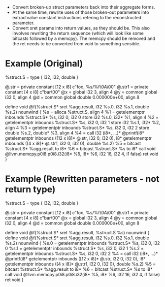  * Convert broken-up struct parameters back into their aggregate
   forms.
 * At the same time, rewrite uses of those broken-out parameters into
   extractvalue constant instructions refering to the reconstructed
   parameter.
 * Convert sret params into return values, as they should be.  This
   also involves rewriting the return sequence (which will look like
   some bitcasts followed by a memcpy).  The memcpy should be removed
   and the ret needs to be converted from void to something sensible.


# Example (Original)
%struct.S = type { i32, i32, double }

@.str = private constant [12 x i8] c"foo, %s/%f\0A\00"
@.str1 = private constant [4 x i8] c"bar\00"
@x = global i32 3, align 4
@y = common global i32 0, align 4
@d = common global double 0.000000e+00, align 8

define void @f(%struct.S* sret %agg.result, i32 %s.0, i32 %s.1, double %s.2) nounwind {
  %s = alloca %struct.S, align 4
  %1 = getelementptr inbounds %struct.S* %s, i32 0, i32 0
  store i32 %s.0, i32* %1, align 4
  %2 = getelementptr inbounds %struct.S* %s, i32 0, i32 1
  store i32 %s.1, i32* %2, align 4
  %3 = getelementptr inbounds %struct.S* %s, i32 0, i32 2
  store double %s.2, double* %3, align 4
  %4 = call i32 (i8*, ...)* @printf(i8* getelementptr inbounds ([12 x i8]* @.str, i32 0, i32 0), i8* getelementptr inbounds ([4 x i8]* @.str1, i32 0, i32 0), double %s.2)
  %5 = bitcast %struct.S* %agg.result to i8*
  %6 = bitcast %struct.S* %s to i8*
  call void @llvm.memcpy.p0i8.p0i8.i32(i8* %5, i8* %6, i32 16, i32 4, i1 false)
  ret void
}


# Example (Rewritten parameters - not return type)
%struct.S = type { i32, i32, double }

@.str = private constant [12 x i8] c"foo, %s/%f\0A\00"
@.str1 = private constant [4 x i8] c"bar\00"
@x = global i32 3, align 4
@y = common global i32 0, align 4
@d = common global double 0.000000e+00, align 8

define void @f(%struct.S* sret %agg.result, %struct.S %s) nounwind {
define void @f(%struct.S* sret %agg.result, i32 %s.0, i32 %s.1, double %s.2) nounwind {
  %s.0 = getelementptr inbounds %struct.S* %s, i32 0, i32 0
  %s.1 = getelementptr inbounds %struct.S* %s, i32 0, i32 1
  %s.2 = getelementptr inbounds %struct.S* %s, i32 0, i32 2
  %4 = call i32 (i8*, ...)* @printf(i8* getelementptr inbounds ([12 x i8]* @.str, i32 0, i32 0), i8* getelementptr inbounds ([4 x i8]* @.str1, i32 0, i32 0), double %s.2)
  %5 = bitcast %struct.S* %agg.result to i8*
  %6 = bitcast %struct.S* %s to i8*
  call void @llvm.memcpy.p0i8.p0i8.i32(i8* %5, i8* %6, i32 16, i32 4, i1 false)
  ret void
}
